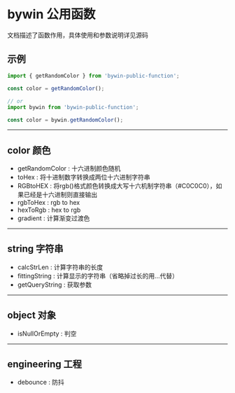 # bywin 公用函数 
文档描述了函数作用，具体使用和参数说明详见源码

## 示例
```js
import { getRandomColor } from 'bywin-public-function';

const color = getRandomColor();

// or
import bywin from 'bywin-public-function';

const color = bywin.getRandomColor();


```
-----
## color 颜色
- getRandomColor :
十六进制颜色随机
- toHex :
将十进制数字转换成两位十六进制字符串
- RGBtoHEX :
将rgb()格式颜色转换成大写十六机制字符串（#C0C0C0），如果已经是十六进制则直接输出
- rgbToHex :
rgb to hex
- hexToRgb :
hex to rgb
- gradient :
计算渐变过渡色

-----
## string 字符串
- calcStrLen :
计算字符串的长度
- fittingString :
计算显示的字符串（省略掉过长的用...代替）
- getQueryString :
获取参数

------------------------
## object 对象
- isNullOrEmpty :
判空

------------------------
## engineering 工程
- debounce :
防抖